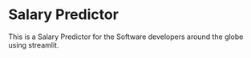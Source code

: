 # Salary Predictor
 This is a Salary Predictor for the Software developers around the globe using streamlit.
